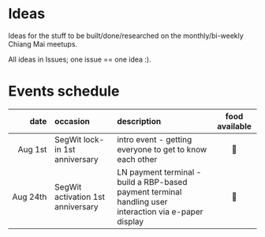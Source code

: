 # Ideas

Ideas for the stuff to be built/done/researched on the monthly/bi-weekly Chiang Mai meetups.

All ideas in Issues; one issue == one idea :).

# Events schedule

| date | occasion | description | food available | 
|-:|:-|:-|:-:|
| Aug&nbsp;1st | SegWit lock-in 1st anniversary | intro event - getting everyone to get to know each other | 🥩|
| Aug&nbsp;24th | SegWit activation 1st anniversary | LN payment terminal - build a RBP-based payment terminal handling user interaction via e-paper display | 🥩|
